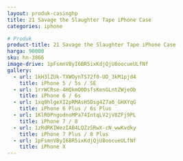 ```yaml
---
layout: produk-casinghp
title: 21 Savage the Slaughter Tape iPhone Case
categories: iphone

# Produk
product-title: 21 Savage the Slaughter Tape iPhone Case
harga: 90000
sku: hn-3866
image-drive: 1pFsmnVByI6BR5ixKdjQjU8oocueULfNf
gallery:
  - url: 1kH3lZUk-TXWOynTS72f0-UD_3kM1pjd4
    title: iPhone 5 / 5s / SE
  - url: 1rrWCRse-4HQkmO0DsfsKenGLntZWjeOb
    title: iPhone 6 / 6s
  - url: 1xq0hlgeXI2pRMAsH5Dsg4Z7a6_GHXYqG
    title: iPhone 6 Plus / 6s Plus
  - url: 1KlR0PngodnoMPa74IntqLV2jV8ZFj9PL
    title: iPhone 7 / 8
  - url: 1zRdRKIWezIAB4LQZzSRwX-cN_wwKvdky
    title: iPhone 7 Plus / 8 Plus
  - url: 1pFsmnVByI6BR5ixKdjQjU8oocueULfNf
    title: iPhone X
---
```

